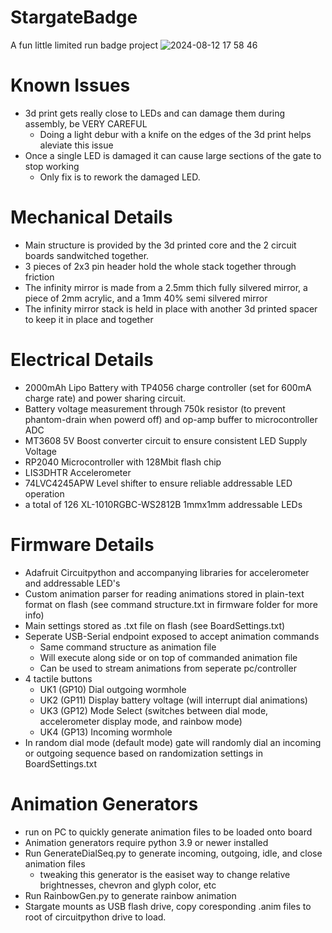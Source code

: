 # StargateBadge
A fun little limited run badge project
![2024-08-12 17 58 46](https://github.com/user-attachments/assets/fad5ef80-1e85-4c86-b748-a3f3511a8501)


# Known Issues
- 3d print gets really close to LEDs and can damage them during assembly, be VERY CAREFUL
  - Doing a light debur with a knife on the edges of the 3d print helps aleviate this issue
- Once a single LED is damaged it can cause large sections of the gate to stop working
  - Only fix is to rework the damaged LED.

# Mechanical Details
- Main structure is provided by the 3d printed core and the 2 circuit boards sandwitched together. 
- 3 pieces of 2x3 pin header hold the whole stack together through friction
- The infinity mirror is made from a 2.5mm thich fully silvered mirror, a piece of 2mm acrylic, and a 1mm 40% semi silvered mirror
- The infinity mirror stack is held in place with another 3d printed spacer to keep it in place and together


# Electrical Details
- 2000mAh Lipo Battery with TP4056 charge controller (set for 600mA charge rate) and power sharing circuit.
- Battery voltage measurement through 750k resistor (to prevent phantom-drain when powerd off) and op-amp buffer to microcontroller ADC
- MT3608 5V Boost converter circuit to ensure consistent LED Supply Voltage
- RP2040 Microcontroller with 128Mbit flash chip
- LIS3DHTR Accelerometer
- 74LVC4245APW Level shifter to ensure reliable addressable LED operation
- a total of 126 XL-1010RGBC-WS2812B 1mmx1mm addressable LEDs

# Firmware Details
- Adafruit Circuitpython and accompanying libraries for accelerometer and addressable LED's
- Custom animation parser for reading animations stored in plain-text format on flash (see command structure.txt in firmware folder for more info)
- Main settings stored as .txt file on flash (see BoardSettings.txt)
- Seperate USB-Serial endpoint exposed to accept animation commands
  - Same command structure as animation file
  - Will execute along side or on top of commanded animation file
  - Can be used to stream animations from seperate pc/controller
- 4 tactile buttons
  - UK1 (GP10) Dial outgoing wormhole
  - UK2 (GP11) Display battery voltage (will interrupt dial animations)
  - UK3 (GP12) Mode Select (switches between dial mode, accelerometer display mode, and rainbow mode)
  - UK4 (GP13) Incoming wormhole
- In random dial mode (default mode) gate will randomly dial an incoming or outgoing sequence based on randomization settings in BoardSettings.txt

# Animation Generators
- run on PC to quickly generate animation files to be loaded onto board
- Animation generators require python 3.9 or newer installed
- Run GenerateDialSeq.py to generate incoming, outgoing, idle, and close animation files
  - tweaking this generator is the easiset way to change relative brightnesses, chevron and glyph color, etc
- Run RainbowGen.py to generate rainbow animation
- Stargate mounts as USB flash drive, copy coresponding .anim files to root of circuitpython drive to load.
